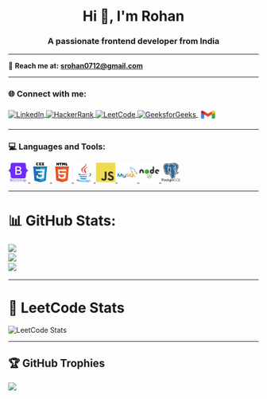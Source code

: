 <h1 align="center">Hi 👋, I'm Rohan</h1>
<h3 align="center">A passionate frontend developer from India</h3>

---

📧 **Reach me at:** **srohan0712@gmail.com**

---

### 🌐 Connect with me:
<p align="left">
<a href="https://linkedin.com/in/rohan-s-091204s" target="blank">
  <img align="center" src="https://raw.githubusercontent.com/rahuldkjain/github-profile-readme-generator/master/src/images/icons/Social/linked-in-alt.svg" alt="LinkedIn" height="30" width="40" />
</a>
<a href="https://www.hackerrank.com/srohan0712" target="blank">
  <img align="center" src="https://raw.githubusercontent.com/rahuldkjain/github-profile-readme-generator/master/src/images/icons/Social/hackerrank.svg" alt="HackerRank" height="30" width="40" />
</a>
<a href="https://www.leetcode.com/rohan0712" target="blank">
  <img align="center" src="https://raw.githubusercontent.com/rahuldkjain/github-profile-readme-generator/master/src/images/icons/Social/leet-code.svg" alt="LeetCode" height="30" width="40" />
</a>
<a href="https://auth.geeksforgeeks.org/user/srohan0712" target="blank">
  <img align="center" src="https://raw.githubusercontent.com/rahuldkjain/github-profile-readme-generator/master/src/images/icons/Social/geeks-for-geeks.svg" alt="GeeksforGeeks" height="30" width="40" />
</a>
<a href="mailto:srohan0712@gmail.com" target="blank">
  <img align="center" src="https://raw.githubusercontent.com/edent/SuperTinyIcons/master/images/svg/gmail.svg" alt="Email" height="30" width="40" />
</a>
</p>

---

### 💻 Languages and Tools:
<p align="left">
<a href="https://getbootstrap.com" target="_blank" rel="noreferrer"> <img src="https://raw.githubusercontent.com/devicons/devicon/master/icons/bootstrap/bootstrap-plain-wordmark.svg" alt="bootstrap" width="40" height="40"/> </a>
<a href="https://www.w3schools.com/css/" target="_blank" rel="noreferrer"> <img src="https://raw.githubusercontent.com/devicons/devicon/master/icons/css3/css3-original-wordmark.svg" alt="css3" width="40" height="40"/> </a>
<a href="https://www.w3.org/html/" target="_blank" rel="noreferrer"> <img src="https://raw.githubusercontent.com/devicons/devicon/master/icons/html5/html5-original-wordmark.svg" alt="html5" width="40" height="40"/> </a>
<a href="https://www.java.com" target="_blank" rel="noreferrer"> <img src="https://raw.githubusercontent.com/devicons/devicon/master/icons/java/java-original.svg" alt="java" width="40" height="40"/> </a>
<a href="https://developer.mozilla.org/en-US/docs/Web/JavaScript" target="_blank" rel="noreferrer"> <img src="https://raw.githubusercontent.com/devicons/devicon/master/icons/javascript/javascript-original.svg" alt="javascript" width="40" height="40"/> </a>
<a href="https://www.mysql.com/" target="_blank" rel="noreferrer"> <img src="https://raw.githubusercontent.com/devicons/devicon/master/icons/mysql/mysql-original-wordmark.svg" alt="mysql" width="40" height="40"/> </a>
<a href="https://nodejs.org" target="_blank" rel="noreferrer"> <img src="https://raw.githubusercontent.com/devicons/devicon/master/icons/nodejs/nodejs-original-wordmark.svg" alt="nodejs" width="40" height="40"/> </a>
<a href="https://www.postgresql.org" target="_blank" rel="noreferrer"> <img src="https://raw.githubusercontent.com/devicons/devicon/master/icons/postgresql/postgresql-original-wordmark.svg" alt="postgresql" width="40" height="40"/> </a>
</p>

---

# 📊 GitHub Stats:
![](https://github-readme-stats.vercel.app/api?username=srohan-0912&theme=dark&hide_border=false&include_all_commits=false&count_private=false)<br/>
![](https://nirzak-streak-stats.vercel.app/?user=srohan-0912&theme=dark&hide_border=false)<br/>
![](https://github-readme-stats.vercel.app/api/top-langs/?username=srohan-0912&theme=dark&hide_border=false&include_all_commits=false&count_private=false&layout=compact)

---

# 🏹 LeetCode Stats
![LeetCode Stats](https://leetcard.jacoblin.cool/rohan0712?theme=dark&font=ABeeZee&ext=heatmap)

---

## 🏆 GitHub Trophies
![](https://github-profile-trophy.vercel.app/?username=srohan-0912&theme=radical&no-frame=false&no-bg=true&margin-w=4)

